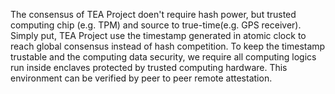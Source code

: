 The consensus of TEA Project doen't require hash power, but trusted computing chip (e.g. TPM) and source to true-time(e.g. GPS receiver). Simply put, TEA Project use the timestamp generated in atomic clock to reach global consensus instead of hash competition. To keep the timestamp trustable and the computing data security, we require all computing logics run inside enclaves protected by trusted computing hardware. This environment can be verified by peer to peer remote attestation.
